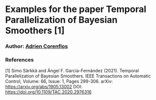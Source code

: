 # Examples for the paper Temporal Parallelization of Bayesian Smoothers [1]

### Author: [Adrien Corenflos](https://github.com/AdrienCorenflos/)

### References
[1] Simo Särkkä and Ángel F. García-Fernández (2021). Temporal Parallelization of Bayesian Smoothers. IEEE Transactions on Automatic Control, Volume: 66, Issue: 1, Pages 299-306. arXiv: https://arxiv.org/abs/1905.13002 DOI: https://doi.org/10.1109/TAC.2020.2976316
